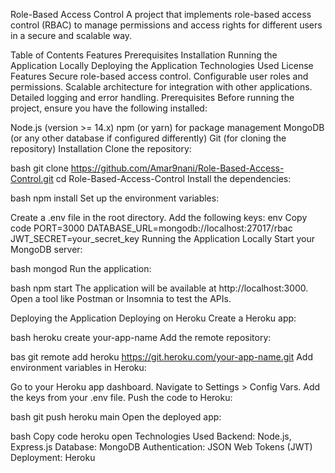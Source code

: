 Role-Based Access Control
A project that implements role-based access control (RBAC) to manage permissions and access rights for different users in a secure and scalable way.

Table of Contents
Features
Prerequisites
Installation
Running the Application Locally
Deploying the Application
Technologies Used
License
Features
Secure role-based access control.
Configurable user roles and permissions.
Scalable architecture for integration with other applications.
Detailed logging and error handling.
Prerequisites
Before running the project, ensure you have the following installed:

Node.js (version >= 14.x)
npm (or yarn) for package management
MongoDB (or any other database if configured differently)
Git (for cloning the repository)
Installation
Clone the repository:

bash
git clone https://github.com/Amar9nani/Role-Based-Access-Control.git
cd Role-Based-Access-Control
Install the dependencies:

bash
npm install
Set up the environment variables:

Create a .env file in the root directory.
Add the following keys:
env
Copy code
PORT=3000
DATABASE_URL=mongodb://localhost:27017/rbac
JWT_SECRET=your_secret_key
Running the Application Locally
Start your MongoDB server:

bash
mongod
Run the application:

bash
npm start
The application will be available at http://localhost:3000.
Open a tool like Postman or Insomnia to test the APIs.

Deploying the Application
Deploying on Heroku
Create a Heroku app:

bash
heroku create your-app-name
Add the remote repository:

bas
git remote add heroku https://git.heroku.com/your-app-name.git
Add environment variables in Heroku:

Go to your Heroku app dashboard.
Navigate to Settings > Config Vars.
Add the keys from your .env file.
Push the code to Heroku:

bash
git push heroku main
Open the deployed app:

bash
Copy code
heroku open
Technologies Used
Backend: Node.js, Express.js
Database: MongoDB
Authentication: JSON Web Tokens (JWT)
Deployment: Heroku
